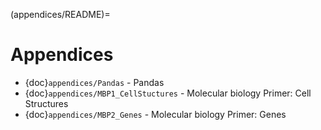 (appendices/README)=

# Appendices

- {doc}`appendices/Pandas` - Pandas
- {doc}`appendices/MBP1_CellStuctures` - Molecular biology Primer: Cell Structures
- {doc}`appendices/MBP2_Genes` - Molecular biology Primer: Genes
 
